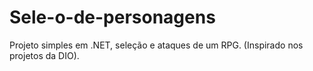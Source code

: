 # Sele-o-de-personagens
Projeto simples em .NET, seleção e ataques de um RPG. (Inspirado nos projetos da DIO).
